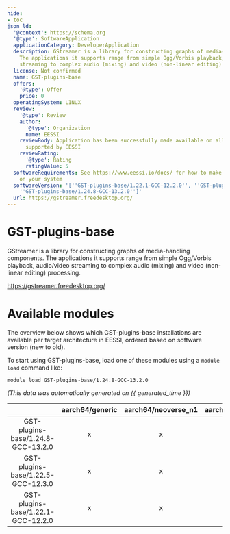```yaml
---
hide:
- toc
json_ld:
  '@context': https://schema.org
  '@type': SoftwareApplication
  applicationCategory: DeveloperApplication
  description: GStreamer is a library for constructing graphs of media-handling components.
    The applications it supports range from simple Ogg/Vorbis playback, audio/video
    streaming to complex audio (mixing) and video (non-linear editing) processing.
  license: Not confirmed
  name: GST-plugins-base
  offers:
    '@type': Offer
    price: 0
  operatingSystem: LINUX
  review:
    '@type': Review
    author:
      '@type': Organization
      name: EESSI
    reviewBody: Application has been successfully made available on all architectures
      supported by EESSI
    reviewRating:
      '@type': Rating
      ratingValue: 5
  softwareRequirements: See https://www.eessi.io/docs/ for how to make EESSI available
    on your system
  softwareVersion: '[''GST-plugins-base/1.22.1-GCC-12.2.0'', ''GST-plugins-base/1.22.5-GCC-12.3.0'',
    ''GST-plugins-base/1.24.8-GCC-13.2.0'']'
  url: https://gstreamer.freedesktop.org/
---
```


GST-plugins-base
================


GStreamer is a library for constructing graphs of media-handling components. The applications it supports range from simple Ogg/Vorbis playback, audio/video streaming to complex audio (mixing) and video (non-linear editing) processing.

https://gstreamer.freedesktop.org/
# Available modules


The overview below shows which GST-plugins-base installations are available per target architecture in EESSI, ordered based on software version (new to old).

To start using GST-plugins-base, load one of these modules using a `module load` command like:

```shell
module load GST-plugins-base/1.24.8-GCC-13.2.0
```

*(This data was automatically generated on {{ generated_time }})*  

| |aarch64/generic|aarch64/neoverse_n1|aarch64/neoverse_v1|aarch64/nvidia|x86_64/generic|x86_64/amd/zen2|x86_64/amd/zen3|x86_64/amd/zen4|x86_64/intel/haswell|x86_64/intel/sapphirerapids|x86_64/intel/skylake_avx512|aarch64/nvidia/grace|
| :---: | :---: | :---: | :---: | :---: | :---: | :---: | :---: | :---: | :---: | :---: | :---: | :---: |
|GST-plugins-base/1.24.8-GCC-13.2.0|x|x|x|-|x|x|x|x|x|x|x|x|
|GST-plugins-base/1.22.5-GCC-12.3.0|x|x|x|-|x|x|x|x|x|x|x|x|
|GST-plugins-base/1.22.1-GCC-12.2.0|x|x|x|-|x|x|x|x|x|x|x|x|
